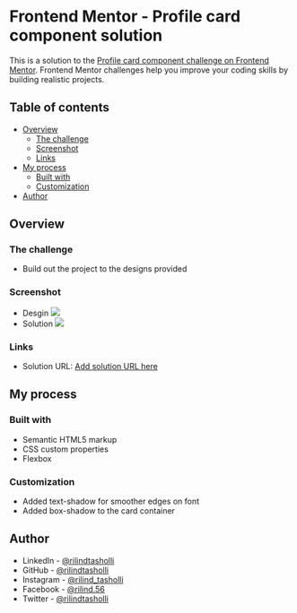 # Frontend Mentor - Profile card component solution

This is a solution to the [Profile card component challenge on Frontend Mentor](https://www.frontendmentor.io/challenges/profile-card-component-cfArpWshJ). Frontend Mentor challenges help you improve your coding skills by building realistic projects. 

## Table of contents

- [Overview](#overview)
  - [The challenge](#the-challenge)
  - [Screenshot](#screenshot)
  - [Links](#links)
- [My process](#my-process)
  - [Built with](#built-with)
  - [Customization](#customization)
- [Author](#author)


## Overview

### The challenge

- Build out the project to the designs provided

### Screenshot
- Desgin
![](https://raw.github.com/rilindtasholli/profile-card-component/main/design/desktop-design.jpg)
- Solution
![](https://raw.github.com/rilindtasholli/profile-card-component/main/solution-screenshot.png)

### Links

- Solution URL: [Add solution URL here](https://your-solution-url.com)

## My process

### Built with

- Semantic HTML5 markup
- CSS custom properties
- Flexbox

### Customization

- Added text-shadow for smoother edges on font
- Added box-shadow to the card container


## Author

- LinkedIn - [@rilindtasholli](https://www.linkedin.com/in/rilindtasholli)
- GitHub - [@rilindtasholli](https://github.com/rilindtasholli)
- Instagram - [@rilind_tasholli](https://instagram.com/rilind_tasholli)
- Facebook - [@rilind.56](https://facebook.com/rilind.56)
- Twitter - [@rilindtasholli](https://www.twitter.com/rilindtasholli)

